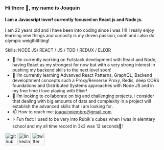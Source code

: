 ### Hi there 👋, my name is Joaquin
#### I am a Javacsript lover! currently focused on React js and Node js.
I am 22 years old and i have been into coding since i was 14!
I really enjoy learning new things and curiosity is my driven passion, oooh and i also do olympic weigthlifiting!

Skills: NODE JS/ REACT / JS / TDD / REDUX / ELIXIR

- 🔭 I’m currently working on Fullstack development with React and Node, having React as my strongest for now but with a very strong interest in pushing my backend skills to the next level soon! 
- 🌱 I’m currently learning Advanved React Patterns, GraphQL, Backend developtment concepts such a Proxy/Revserse Proxy, Redis, deep CORS foundations and Distributed Systems approaches with Node JS and in my free time i love playing with Elixir! 
- 👯 I’m looking to collaborate on big and challenging projects. i consider that dealing with big amounts of data and complexity in a project will establish the advanced skills that i am looking for. 
- 📫 How to reach me:  joaquinniembro@gmail.com 
- ⚡ Fun fact: I used to be very into Rubik`s cubes when i was in elemtary school and my all time record in 3x3 was 12 seconds🥳! 


[<img src='https://cdn.jsdelivr.net/npm/simple-icons@3.0.1/icons/github.svg' alt='github' height='40'>](https://github.com/https://github.com/Joaquin-Niembro)  [<img src='https://cdn.jsdelivr.net/npm/simple-icons@3.0.1/icons/linkedin.svg' alt='linkedin' height='40'>](https://www.linkedin.com/in/https://mx.linkedin.com/in/joaquin-niembro-bueno-21b693204/)  [<img src='https://cdn.jsdelivr.net/npm/simple-icons@3.0.1/icons/twitter.svg' alt='twitter' height='40'>](https://twitter.com/@BuenoNiembro)  




